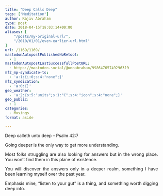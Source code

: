 ```yaml
---
title: "Deep Calls Deep"
tags: ["Meditation"]
author: Rajiv Abraham
type: post
date: 2018-04-15T18:03:14+00:00
aliases: [
    "/posts/my-original-url/",
    "/2010/01/01/even-earlier-url.html"
]
url: /1169/1169/
mastodonAutopostPublishedNoRetoot:
  - 1
mastodonAutopostLastSuccessfullPostURL:
  - https://mastodon.social/@unoabraham/99864765749296319
mf2_mp-syndicate-to:
  - 'a:1:{i:0;s:4:"none";}'
mf2_syndication:
  - 'a:0:{}'
geo_weather:
  - 'a:2:{s:5:"units";s:1:"C";s:4:"icon";s:4:"none";}'
geo_public:
  - 1
categories:
  - Musings
format: aside

---
```

<p style="text-align: justify;">
  Deep calleth unto deep &#8211; Psalm 42:7
</p>

<p style="text-align: justify;">
  Going deeper is the only way to get more understanding.
</p>

<p style="text-align: justify;">
  Most folks struggling are also looking for answers but in the wrong place. You won’t find them in this plane of existence.
</p>

<p style="text-align: justify;">
  You will discover the answers only in a deeper realm, something I have been learning myself over the past year.
</p>

<p style="text-align: justify;">
  Emphasis mine, “listen to your gut” is a thing, and something worth digging deep into.
</p>